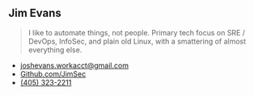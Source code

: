 ## Jim Evans

> I like to automate things, not people. Primary tech focus on SRE / DevOps, InfoSec, and plain old Linux, with a smattering of almost everything else.

* [joshevans.workacct@gmail.com](mailto:joshevans.workacct@gmail.com)
* [Github.com/JimSec](http://github.com/JimSec)
* [(405) 323-2211 ](tel:+14053232211)

